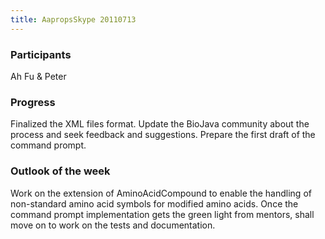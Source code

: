 ```yaml
---
title: AapropsSkype 20110713
---
```


### Participants

Ah Fu & Peter

### Progress

Finalized the XML files format. Update the BioJava community about the
process and seek feedback and suggestions. Prepare the first draft of
the command prompt.

### Outlook of the week

Work on the extension of AminoAcidCompound to enable the handling of
non-standard amino acid symbols for modified amino acids. Once the
command prompt implementation gets the green light from mentors, shall
move on to work on the tests and documentation.

